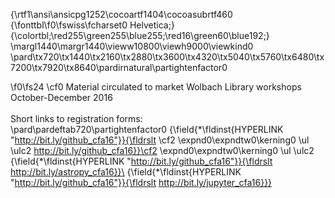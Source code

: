 {\rtf1\ansi\ansicpg1252\cocoartf1404\cocoasubrtf460
{\fonttbl\f0\fswiss\fcharset0 Helvetica;}
{\colortbl;\red255\green255\blue255;\red16\green60\blue192;}
\margl1440\margr1440\vieww10800\viewh9000\viewkind0
\pard\tx720\tx1440\tx2160\tx2880\tx3600\tx4320\tx5040\tx5760\tx6480\tx7200\tx7920\tx8640\pardirnatural\partightenfactor0

\f0\fs24 \cf0 Material circulated to market Wolbach Library workshops October-December 2016\
\
Short links to registration forms:\
\pard\pardeftab720\partightenfactor0
{\field{\*\fldinst{HYPERLINK "http://bit.ly/github_cfa16"}}{\fldrslt \cf2 \expnd0\expndtw0\kerning0
\ul \ulc2 http://bit.ly/github_cfa16}}\cf2 \expnd0\expndtw0\kerning0
\ul \ulc2 \
{\field{\*\fldinst{HYPERLINK "http://bit.ly/github_cfa16"}}{\fldrslt http://bit.ly/astropy_cfa16}}\
{\field{\*\fldinst{HYPERLINK "http://bit.ly/github_cfa16"}}{\fldrslt http://bit.ly/jupyter_cfa16}}}